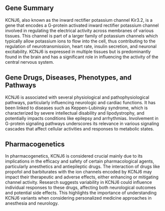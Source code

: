 ## Gene Summary
KCNJ6, also known as the inward rectifier potassium channel Kir3.2, is a gene that encodes a G-protein activated inward rectifier potassium channel involved in regulating the electrical activity across membranes of various tissues. This channel is part of a larger family of potassium channels which typically allow potassium ions to flow into the cell, thus contributing to the regulation of neurotransmission, heart rate, insulin secretion, and neuronal excitability. KCNJ6 is expressed in multiple tissues but is predominantly found in the brain and has a significant role in influencing the activity of the central nervous system.

## Gene Drugs, Diseases, Phenotypes, and Pathways
KCNJ6 is associated with several physiological and pathophysiological pathways, particularly influencing neurologic and cardiac functions. It has been linked to diseases such as Keppen-Lubinsky syndrome, which is characterized by severe intellectual disability and lipodystrophy, and potentially impacts conditions like epilepsy and arrhythmias. Involvement in G-protein signaling pathways underscores its relevance in various signaling cascades that affect cellular activities and responses to metabolic states.

## Pharmacogenetics
In pharmacogenetics, KCNJ6 is considered crucial mainly due to its implications in the efficacy and safety of certain pharmacological agents, particularly anesthetics and antiepileptic drugs. The interaction of drugs like propofol and barbiturates with the ion channels encoded by KCNJ6 may impact their therapeutic and adverse effects, either enhancing or mitigating channel activity. Research suggests variability in KCNJ6 could influence individual responses to these drugs, affecting both neurological outcomes and potential side effects. This highlights the importance of understanding KCNJ6 variants when considering personalized medicine approaches in anesthesia and neurology.